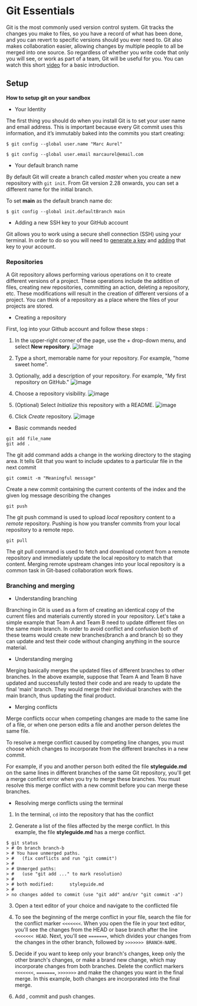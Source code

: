 # Git Essentials

Git is the most commonly used version control system. Git tracks the changes you make to files, so you have a record of what has been done, and you can revert to specific versions should you ever need to. Git also makes collaboration easier, allowing changes by multiple people to all be merged into one source. 
So regardless of whether you write code that only you will see, or work as part of a team, Git will be useful for you. You can watch this short [video](https://www.youtube.com/watch?v=2ReR1YJrNOM) for a basic introduction.

## Setup

**How to setup git on your sandbox**

- Your Identity

The first thing you should do when you install Git is to set your user name and email address. This is important because every Git commit uses this information, and it’s immutably baked into the commits you start creating:
```
$ git config --global user.name "Marc Aurel"

$ git config --global user.email marcaurel@email.com
```

- Your default branch name

By default Git will create a branch called *master* when you create a new repository with ```git init```. From Git version 2.28 onwards, you can set a different name for the initial branch.

To set **main** as the default branch name do:
```
$ git config --global init.defaultBranch main
```

- Adding a new SSH key to your GitHub account

Git allows you to work using a secure shell connection (SSH) using your terminal. In order to do so you will need to [generate a key](https://docs.github.com/en/authentication/connecting-to-github-with-ssh/generating-a-new-ssh-key-and-adding-it-to-the-ssh-agent) and [adding](https://docs.github.com/en/authentication/connecting-to-github-with-ssh/adding-a-new-ssh-key-to-your-github-account) that key to your account.

### Repositories

A Git repository allows performing various operations on it to create different versions of a project. These operations include the addition of files, creating new repositories, committing an action, deleting a repository, etc. These modifications will result in the creation of different versions of a project. You can think of a repository as a place where the files of your projects are stored.

- Creating a repository

First, log into your Github account and follow these steps :

1) In the upper-right corner of the page, use the + drop-down menu, and select **New repository**.
![Image](https://docs.github.com/assets/cb-11427/images/help/repository/repo-create.png)
2) Type a short, memorable name for your repository. For example, "home sweet home".


3) Optionally, add a description of your repository. For example, "My first repository on GitHub."
![image](https://docs.github.com/assets/cb-26377/images/help/repository/create-repository-desc.png)

4) Choose a repository visibility.
![image](https://docs.github.com/assets/cb-20877/images/help/repository/create-repository-public-private.png)

5) (Optional) Select *Initialize* this repository with a README.
![image](https://docs.github.com/assets/cb-49938/images/help/repository/initialize-with-readme.png)

6) Click *Create* repository.
![image](https://docs.github.com/assets/cb-19887/images/help/repository/create-repository-button.png)

- Basic commands needed

```
git add file_name
git add . 
```
The git add command adds a change in the working directory to the staging area. It tells Git that you want to include updates to a particular file in the next commit
```
git commit -m "Meaningful message"
```
Create a new commit containing the current contents of the index and the given log message describing the changes
```
git push
```
The git push command is used to upload *local* repository content to a *remote* repository. Pushing is how you transfer commits from your local repository to a remote repo.
```
git pull
```
The git pull command is used to fetch and download content from a remote repository and immediately update the local repository to match that content. Merging remote upstream changes into your local repository is a common task in Git-based collaboration work flows.

### Branching and merging
- Understanding branching

Branching in Git is used as a form of creating an identical copy of the current files and materials currently stored in your repository. Let's take a simple example that Team A and Team B need to update different files on the same *main* branch. In order to avoid conflict and confusion both of these teams would create new branches(branch a and branch b) so they can update and test their code without changing anything in the source material.


- Understanding merging

Merging basically merges the updated files of different branches to other branches. In the above example, suppose that Team A and Team B have updated and successfully tested their code and are ready to update the final 'main' branch. They would merge their individual branches with the main branch, thus updating the final product.

- Merging conflicts

Merge conflicts occur when competing changes are made to the same line of a file, or when one person edits a file and another person deletes the same file. 

To resolve a merge conflict caused by competing line changes, you must choose which changes to incorporate from the different branches in a new commit.

For example, if you and another person both edited the file **styleguide.md** on the same lines in different branches of the same Git repository, you'll get a merge conflict error when you try to merge these branches. You must resolve this merge conflict with a new commit before you can merge these branches.

- Resolving merge conflicts using the terminal

1) In the terminal, ```cd``` into the repository that has the conflict


2) Generate a list of the files affected by the merge conflict. In this example, the file **styleguide.md** has a merge conflict.
```
$ git status
> # On branch branch-b
> # You have unmerged paths.
> #   (fix conflicts and run "git commit")
> #
> # Unmerged paths:
> #   (use "git add ..." to mark resolution)
> #
> # both modified:      styleguide.md
> #
> no changes added to commit (use "git add" and/or "git commit -a")
```

3) Open a text editor of your choice and navigate to the conflicted file

4) To see the beginning of the merge conflict in your file, search the file for the conflict marker ```<<<<<<<```. When you open the file in your text editor, you'll see the changes from the HEAD or base branch after the line ```<<<<<<< HEAD```. Next, you'll see ```=======```, which divides your changes from the changes in the other branch, followed by ```>>>>>>> BRANCH-NAME```.

5) Decide if you want to keep only your branch's changes, keep only the other branch's changes, or make a brand new change, which may incorporate changes from both branches. Delete the conflict markers ```<<<<<<<```, ```=======```, ```>>>>>>>``` and make the changes you want in the final merge. In this example, both changes are incorporated into the final merge.

6) Add , commit and push changes.


